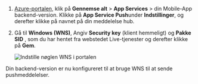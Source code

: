
1. [Azure-portalen](https://portal.azure.com/), klik på **Gennemse alt** > **App Services** > din Mobile-App backend-version. Klikke på **App Service Push**under **Indstillinger**, og derefter klikke på navnet på din meddelelse hub.

2. Gå til **Windows (WNS)**, Angiv **Security key** (klient hemmeligt) og **Pakke SID** , som du har hentet fra webstedet Live-tjenester og derefter klikke på **Gem**.

    ![Indstille nøglen WNS i portalen](./media/app-service-mobile-configure-wns/mobile-push-wns-credentials.png)

Din backend-version er nu konfigureret til at bruge WNS til at sende pushmeddelelser.
